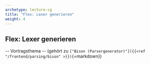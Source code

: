 ```yaml
---
archetype: lecture-cg
title: "Flex: Lexer generieren"
weight: 4
---
```



## Flex: Lexer generieren

-- Vortragsthema --  (gehört zu `["Bison (Parsergenerator)"]({{<ref "/frontend/parsing/bison" >}})`{=markdown})
